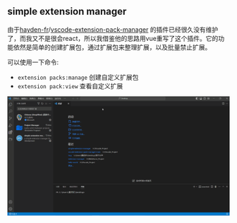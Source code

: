 ## simple extension manager

由于[hayden-fr](https://github.com/hayden-fr)/[vscode-extension-pack-manager](https://github.com/hayden-fr/vscode-extension-pack-manager) 的插件已经很久没有维护了，而我又不是很会react，所以我借鉴他的思路用vue重写了这个插件。它的功能依然是简单的创建扩展包，通过扩展包来整理扩展，以及批量禁止扩展。

可以使用一下命令:

- `extension packs:manage` 创建自定义扩展包
- `extension pack:view` 查看自定义扩展

<img src='./assets/intro.gif'/>

